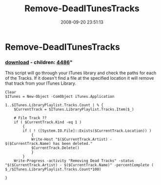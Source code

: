 ﻿---
pid:            595
parent:         0
children:       4486
poster:         Mark Schill
title:          Remove-DeadITunesTracks
date:           2008-09-20 23:51:13
format:         posh
---

# Remove-DeadITunesTracks

### [download](595.ps1) - children: [4486](4486.md)"

This script will go through your ITunes library and check the paths for each of the Tracks. If it doesn't find a file at the specified location it will remove that track from your ITunes Library. 

```posh
Clear
$ITunes = New-Object -ComObject iTunes.Application

1..$ITunes.LibraryPlaylist.Tracks.Count | % {
	$CurrentTrack = $ITunes.LibraryPlaylist.Tracks.Item($_)

	# File Track ??
	if ( $CurrentTrack.Kind -eq 1 )
		{
		if ( ! ([System.IO.File]::Exists($CurrentTrack.Location)) ) 
			{
			Write-Host "$($CurrentTrack.Artist) - $($CurrentTrack.Name) has been deleted."
			$CurrentTrack.Delete()
			}
		}
	Write-Progress -activity "Removing Dead Tracks" -status "$($CurrentTrack.Artist) - $($CurrentTrack.Name)" -percentComplete ( $_/$ITunes.LibraryPlaylist.Tracks.Count*100)

}
```
